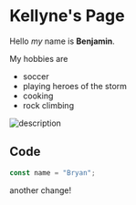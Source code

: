# Kellyne's Page

Hello _my_ name is **Benjamin**.

My hobbies are

- soccer
- playing heroes of the storm
- cooking
- rock climbing

![description](https://preview.redd.it/what-is-marcy-doing-in-this-image-funny-answers-only-v0-46p5h3r128j91.jpg?auto=webp&s=9dab0b1eb5704f7f71ceed33ed44762e345ea7dc)

## Code

```js
const name = "Bryan";
```

another change!
